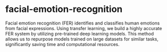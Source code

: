 # facial-emotion-recognition
Facial emotion recognition (FER) identifies and classifies human emotions from facial expressions. Using transfer learning, we build a highly accurate FER system by utilizing pre-trained deep learning models. This method allows us to repurpose models trained on large datasets for similar tasks, significantly saving time and computational resources.
